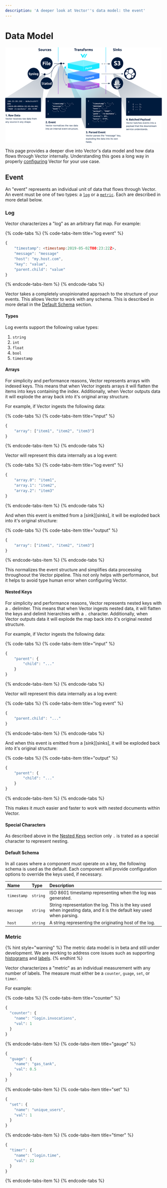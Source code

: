 ```yaml
---
description: 'A deeper look at Vector''s data model: the event'
---
```


# Data Model

![](../assets/data-model.svg)

This page provides a deeper dive into Vector's data model and how data flows through Vector internally. Understanding this goes a long way in properly [configuring](../usage/configuration/) Vector for your use case.

## Event

An "event" represents an individual unit of data that flows through Vector. An event must be one of two types: a [`log`](data-model.md#log) or a [`metric`](data-model.md#metric). Each are described in more detail below.

### Log

Vector characterizes a "log" as an arbitrary flat map. For example:

{% code-tabs %}
{% code-tabs-item title="log event" %}
```javascript
{
    "timestamp": <timestamp:2019-05-02T00:23:22Z>,
    "message": "message"
    "host": "my.host.com",
    "key": "value",
    "parent.child": "value"
}
```
{% endcode-tabs-item %}
{% endcode-tabs %}

Vector takes a completely unopinionated approach to the structure of your events. This allows Vector to work with any schema. This is described in more detail in the [Default Schema](#default-schema) section.

#### Types

Log events support the following value types:

1. `string`
2. `int`
3. `float`
4. `bool`
5. `timestamp`

#### Arrays

For simplicity and performance reasons, Vector represents arrays with indexed keys. This means that when Vector ingests arrays it will flatten the items into keys containing the index. Additionally, when Vector outputs data it will explode the array back into it's original array structure.

For example, if Vector ingests the following data:

{% code-tabs %}
{% code-tabs-item title="input" %}
```javascript
{
    "array": ["item1", "item2", "item3"]
}
```
{% endcode-tabs-item %}
{% endcode-tabs %}

Vector will represent this data internally as a log event:

{% code-tabs %}
{% code-tabs-item title="log event" %}
```javascript
{
    "array.0": "item1",
    "array.1": "item2",
    "array.2": "item3"
}
```
{% endcode-tabs-item %}
{% endcode-tabs %}

And when this event is emitted from a [sink][sinks], it will be exploded back into it's original structure:

{% code-tabs %}
{% code-tabs-item title="output" %}
```javascript
{
    "array": ["item1", "item2", "item3"]
}
```
{% endcode-tabs-item %}
{% endcode-tabs %}

This normalizes the event structure and simplifies data processing throughoout the Vector pipeline. This not only helps with performance, but it helps to avoid type human error when configuring Vector.

#### Nested Keys

For simplicity and performance reasons, Vector represents nested keys with a `.` delimiter. This means that when Vector ingests nested data, it will flatten the keys and delimit hierarchies with a `.` character. Additionally, when Vector outputs data it will explode the map back into it's original nested structure.

For example, if Vector ingests the following data:

{% code-tabs %}
{% code-tabs-item title="input" %}
```javascript
{
    "parent": {
        "child": "..."
    }
}
```
{% endcode-tabs-item %}
{% endcode-tabs %}

Vector will represent this data internally as a log event:

{% code-tabs %}
{% code-tabs-item title="log event" %}
```javascript
{
    "parent.child": "..."
}
```
{% endcode-tabs-item %}
{% endcode-tabs %}

And when this event is emitted from a [sink][sinks], it will be exploded back into it's original structure:

{% code-tabs %}
{% code-tabs-item title="output" %}
```javascript
{
    "parent": {
        "child": "..."
    }
}
```
{% endcode-tabs-item %}
{% endcode-tabs %}

This makes it _much_ easier and faster to work with nested documents within Vector.

#### Special Characters

As described above in the [Nested Keys](#nested-keys) section only `.` is trated as a special character to represent nesting.

#### Default Schema

In all cases where a component must operate on a key, the following schema is used as the default. Each component will provide configuration options to override the keys used, if necessary.

| Name | Type | Description |
| :--- | :--- | :--- |
| `timestamp` | `string` | ISO 8601 timestamp representing when the log was generated. |
| `message` | `string` | String representation the log. This is the key used when ingesting data, and it is the default key used when parsing. |
| `host` | `string` | A string representing the originating host of the log. |

### Metric

{% hint style="warning" %}
The metric data model is in beta and still under development. We are working to address core issues such as supporting [ histograms](https://github.com/timberio/vector/issues/384) and [labels](https://github.com/timberio/vector/issues/512).
{% endhint %}

Vector characterizes a "metric" as an individual measurement with any number of labels. The measure must either be a `counter`, `guage`, `set`, or `timer`.

For example:

{% code-tabs %}
{% code-tabs-item title="counter" %}
```javascript
{
  "counter": {
    "name": "login.invocations",
    "val": 1
  }
}
```
{% endcode-tabs-item %}
{% code-tabs-item title="gauge" %}
```javascript
{
  "guage": {
    "name": "gas_tank",
    "val": 0.5
  }
}
```
{% endcode-tabs-item %}
{% code-tabs-item title="set" %}
```javascript
{
  "set": {
    "name": "unique_users",
    "val": 1
  }
}
```
{% endcode-tabs-item %}
{% code-tabs-item title="timer" %}
```javascript
{
  "timer": {
    "name": "login.time",
    "val": 22
  }
}
```
{% endcode-tabs-item %}
{% endcode-tabs %}
